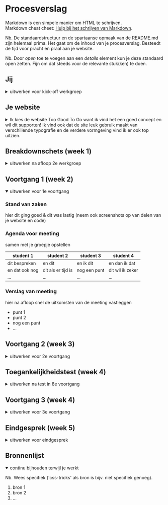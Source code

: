 # Procesverslag
Markdown is een simpele manier om HTML te schrijven.  
Markdown cheat cheet: [Hulp bij het schrijven van Markdown](https://github.com/adam-p/markdown-here/wiki/Markdown-Cheatsheet).

Nb. De standaardstructuur en de spartaanse opmaak van de README.md zijn helemaal prima. Het gaat om de inhoud van je procesverslag. Besteedt de tijd voor pracht en praal aan je website.

Nb. Door *open* toe te voegen aan een *details* element kun je deze standaard open zetten. Fijn om dat steeds voor de relevante stuk(ken) te doen.





## Jij

<details>
<summary>uitwerken voor kick-off werkgroep</summary>

### Auteur:
Sharon van Opzeeland

#### Je startniveau:
rood

#### Je focus:
eerst maar responsive
 
</details>





## Je website

<details>
<summary>Ik kies de website Too Good To Go want ik vind het een goed concept en wil dit supporten! Ik vind ook dat de site leuk gebruik maakt van verschillende typografie en de verdere vormgeving vind ik er ook top uitzien.</summary>

### Je opdracht:
https://toogoodtogo.nl/nl

#### Screenshot(s) van de eerste pagina (small screen): 
Voor consumenten 

<img src="images/pagina1_1.png" width="207px" alt="dit krijg je te zien als je de site opent, plaatje met tekst en link om app te downloaden. Ook hamburgermenu en logo">
<img src="images/pagina1_2.png" width="207px" alt="uitleg over concept met tekst en plaatje">
<img src="images/pagina1_3.png" width="207px" alt="een paar feiten op een rij over verspilling van eten">
<img src="images/pagina1_4.png" width="207px" alt="gebruiker overtuigen om mee te doen, tekst, plaatje en button">
<img src="images/pagina1_5.png" width="207px" alt="gebruiker optie geven om te registreren, tekst, plaatje en button">
<img src="images/pagina1_6.png" width="207px" alt="dat wat er normaal onder een pagina staat, verwijzing andere pagina's, social media, bronnen etc.">

#### Screenshot(s) van de tweede pagina (small screen):
De movement 
 
<img src="images/pagina2_1.png" width="207px" alt="uitleggen over probleem, plaatje en tekst">
<img src="images/pagina2_2.png" width="207px" alt="ambitie vertellen, veel tekst met duidelijke titel">
<img src="images/pagina2_3.png" width="207px" alt="uitleg van 4 pijlers om doelstellingen te halen, hier zie je huishoudens en bedrijven. Is een plaatje met button">
<img src="images/pagina2_4.png" width="207px" alt="andere pijlers, bedrijven en educatie. Plaatje met button">
<img src="images/pagina2_5.png" width="207px" alt="laatste pijler is politiek, plaatje met button. Stukje over meer feiten">
<img src="images/pagina2_6.png" width="207px" alt="korte tekst, plaatje en button voor kennisbank.">
<img src="images/pagina2_7.png" width="207px" alt="plaatje symboliseert contact opnemen, button erbij en de verwijzingen weer onderaan de pagina">
 
</details>



## Breakdownschets (week 1)

<details>
<summary>uitwerken na afloop 2e werkgroep</summary>

### de hele pagina: 
<img src="images/dummy-plaatje.jpg" width="375px" alt="breakdown van de hele pagina">

### dynamisch deel (bijv menu): 
<img src="images/dummy-plaatje.jpg" width="375px" alt="breakdown van een dynamisch deel">

### wellicht nog een dynamisch deel (bijv filter): 
<img src="images/dummy-plaatje.jpg" width="375px" alt="breakdown van nog een dynamisch deel">

</details>





## Voortgang 1 (week 2)

<details open>
<summary>uitwerken voor 1e voortgang</summary>

### Stand van zaken
hier dit ging goed & dit was lastig (neem ook screenshots op van delen van je website en code)


### Agenda voor meeting
samen met je groepje opstellen

| student 1      | student 2          | student 3    | student 4        |
| ---            | ---                | ---          | ---              |
| dit bespreken  | en dit             | en ik dit    | en dan ik dat    |
| en dat ook nog | dit als er tijd is | nog een punt | dit wil ik zeker |
| ...            | ...                | ...          | ...              |


### Verslag van meeting
hier na afloop snel de uitkomsten van de meeting vastleggen

- punt 1
- punt 2
- nog een punt
- ...

</details>





## Voortgang 2 (week 3)

<details>
<summary>uitwerken voor 2e voortgang</summary>

### Stand van zaken
hier dit ging goed & dit was lastig (neem ook screenshots op van delen van je website en code)


### Agenda voor meeting
samen met je groepje opstellen

| student 1      | student 2          | student 3    | student 4        |
| ---            | ---                | ---          | ---              |
| dit bespreken  | en dit             | en ik dit    | en dan ik dat    |
| en dat ook nog | dit als er tijd is | nog een punt | dit wil ik zeker |
| ...            | ...                | ...          | ...              |


### Verslag van meeting
hier na afloop snel de uitkomsten van de meeting vastleggen

- punt 1
- punt 2
- nog een punt
- ...

</details>





## Toegankelijkheidstest (week 4)

<details>
<summary>uitwerken na test in 8e voortgang</summary>

### Bevindingen
Lijst met je bevindingen die in de test naar voren kwamen:

#### Titel eerste bevinding
Hier korte omschrijving (met indien nodig een afbeelding)

Hier een omschrijving van hoe het opgelost kan worden (met indien nodig een afbeelding)


#### Titel tweede bevinding. 
Hier korte omschrijving (met indien nodig een afbeelding)

Hier een omschrijving van hoe het opgelost kan worden (met indien nodig een afbeelding)


#### Titel volgende bevinding. 
Hier korte omschrijving (met indien nodig een afbeelding)

Hier een omschrijving van hoe het opgelost kan worden (met indien nodig een afbeelding)


#### Titel nog een bevinding. 
Hier korte omschrijving (met indien nodig een afbeelding)

Hier een omschrijving van hoe het opgelost kan worden (met indien nodig een afbeelding)

</details>





## Voortgang 3 (week 4)

<details>
<summary>uitwerken voor 3e voortgang</summary>

### Stand van zaken
hier dit ging goed & dit was lastig (neem ook screenshots op van delen van je website en code)


### Agenda voor meeting
samen met je groepje opstellen

| student 1      | student 2          | student 3    | student 4        |
| ---            | ---                | ---          | ---              |
| dit bespreken  | en dit             | en ik dit    | en dan ik dat    |
| en dat ook nog | dit als er tijd is | nog een punt | dit wil ik zeker |
| ...            | ...                | ...          | ...              |


### Verslag van meeting
hier na afloop snel de uitkomsten van de meeting vastleggen

- punt 1
- punt 2
- nog een punt
- ...

</details>





## Eindgesprek (week 5)

<details>
<summary>uitwerken voor eindgesprek</summary>

### Stand van zaken
hier dit ging goed & dit was lastig (neem ook screenshots op van delen van je website en code)

### Screenshot(s)

hier screenshot(s) van je eindresultaat

</details>





## Bronnenlijst

<details open>
<summary>continu bijhouden terwijl je werkt</summary>

Nb. Wees specifiek ('css-tricks' als bron is bijv. niet specifiek genoeg).

1. bron 1
2. bron 2
3. ...

</details>